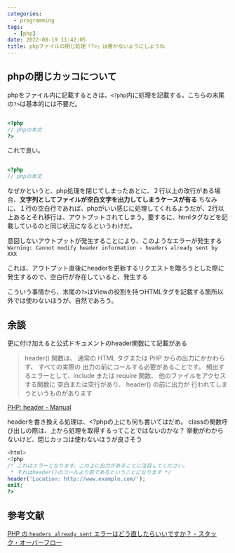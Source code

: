 ```yaml
---
categories:
  - programming
tags:
  - [php]
date: 2022-08-19 11:42:05
title: phpファイルの閉じ処理「?>」は書かないようにしようね
---
```


<!-- toc -->

<!-- more -->

## phpの閉じカッコについて

phpをファイル内に記載するときは、`<?php`内に処理を記載する。こちらの末尾の`?>`は基本的には不要だ。

```php

<?php
// phpの本文
?>

```

これで良い。

```php

<?php
// phpの本文

```

なぜかというと、php処理を閉じてしまったあとに、２行以上の改行がある場合、**文字列としてファイルが空白文字を出力してしまうケースが有る**
ちなみに、１行の空白行であれば、phpがいい感じに処理してくれるようだが、2行以上あるとそれ移行は、アウトプットされてしまう。要するに、htmlタグなどを記載しているのと同じ状況になるというわけだ。

意図しないアウトプットが発生することにより、このようなエラーが発生する
`Warning: Cannot modify header information - headers already sent by XXX`

これは、アウトプット直後にheaderを更新するリクエストを贈ろうとした際に発生するので、空白行が存在していると、発生する

こういう事情から、末尾の`?>`はViewの役割を持つHTMLタグを記載する箇所以外では使わないほうが、自然であろう。

## 余談

更に付け加えると公式ドキュメントのheader関数にて記載がある

> header() 関数は、 通常の HTML タグまたは PHP からの出力にかかわらず、
> すべての実際の 出力の前にコールする必要があることです。
> 頻出するエラーとして、include または require 関数、
> 他のファイルをアクセスする関数に 空白または空行があり、
> header() の前に出力が 行われてしまうというものがあります

[PHP: header - Manual](https://www.php.net/manual/ja/function.header.php)

headerを書き換える処理は、<?phpの上にも何も書いてはだめ。
classの関数呼び出しの際は、上から処理を取得するってことではないのかな？
挙動がわからないけど、閉じカッコは使わないほうが良さそう

```php
<html>
<?php
/* これはエラーとなります。この上に出力があることに注目してください。
 * それはheader()のコールより前であるということになります */
header('Location: http://www.example.com/');
exit;
?>
```

## 参考文献

[PHP の `headers already sent` エラーはどう直したらいいですか？ - スタック・オーバーフロー](https://ja.stackoverflow.com/questions/5453/php-%E3%81%AE-headers-already-sent-%E3%82%A8%E3%83%A9%E3%83%BC%E3%81%AF%E3%81%A9%E3%81%86%E7%9B%B4%E3%81%97%E3%81%9F%E3%82%89%E3%81%84%E3%81%84%E3%81%A7%E3%81%99%E3%81%8B)
